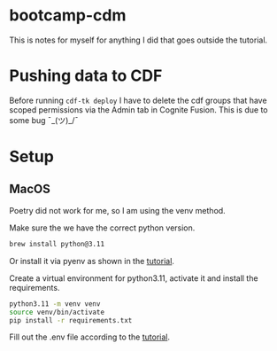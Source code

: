 # bootcamp-cdm
This is notes for myself for anything I did that goes outside the tutorial.

# Pushing data to CDF
Before running `cdf-tk deploy` I have to delete the cdf groups that have scoped
permissions via the Admin tab in Cognite Fusion.
This is due to some bug ¯\_(ツ)_/¯

# Setup

## MacOS
Poetry did not work for me, so I am using the venv method.

Make sure the we have the correct python version.
```zsh
brew install python@3.11
```
Or install it via pyenv as shown in the
[tutorial](https://docs.cdf-bootcamp.cogniteapp.com/content/data_foundation/setup_the_cdf_toolkit/#install-cdf-toolkit).

Create a virtual environment for python3.11, activate it and install the
requirements.
```zsh
python3.11 -m venv venv
source venv/bin/activate
pip install -r requirements.txt
```

Fill out the .env file according to the
[tutorial](https://docs.cdf-bootcamp.cogniteapp.com/content/data_foundation/cdf_toolkit_modules/#configure-test-environment-configuration-file).
